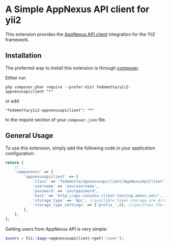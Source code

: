 A Simple AppNexus API client for yii2
=====================================

This extension provides the [AppNexus API client](https://github.com/f3ath/AppNexusClient) integration for the Yii2 framework.


Installation
------------

The preferred way to install this extension is through [composer](http://getcomposer.org/download/).

Either run

```
php composer.phar require --prefer-dist fedemotta/yii2-appnexusapiclient "*"
```

or add

```
"fedemotta/yii2-appnexusapiclient": "*"
```

to the require section of your `composer.json` file.


General Usage
-------------

To use this extension, simply add the following code in your application configuration:

```php
return [
    //....
    'components' => [
        'appnexusapiclient' => [
            'class' => 'fedemotta/appnexusapiclient/AppNexusApiClient',
            'username' => 'yourusername',
            'password' => 'yourpassword',
            'host' => 'http://api-console.client-testing.adnxs.net/', //or http:://api.appnexus.com
            'storage_type' => 'Apc', //available token storage are Array, Apc and Memcached
            'storage_type_settings' => ['prefix_',0], //specifies the storage type settings
        ],
    ],
];
```


Getting users from AppNexus API is very simple:

```php
$users = Yii::$app->appnexusapiclient->get('/user');
```